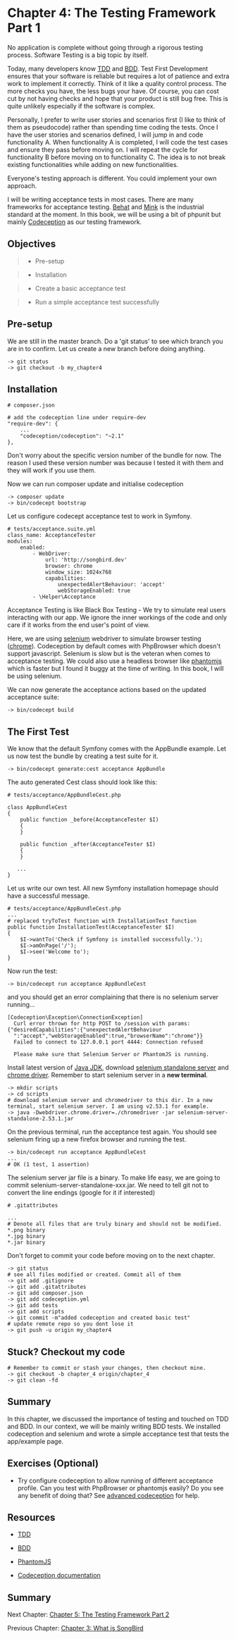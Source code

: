 # Chapter 4: The Testing Framework Part 1

No application is complete without going through a rigorous testing process. Software Testing is a big topic by itself.

Today, many developers know [TDD](https://en.wikipedia.org/wiki/Test-driven_development) and [BDD](https://en.wikipedia.org/wiki/Behavior-driven_development). Test First Development ensures that your software is reliable but requires a lot of patience and extra work to implement it correctly. Think of it like a quality control process. The more checks you have, the less bugs your have. Of course, you can cost cut by not having checks and hope that your product is still bug free. This is quite unlikely especially if the software is complex.

Personally, I prefer to write user stories and scenarios first (I like to think of them as pseudocode) rather than spending time coding the tests. Once I have the user stories and scenarios defined, I will jump in and code functionality A. When functionality A is completed, I will code the test cases and ensure they pass before moving on. I will repeat the cycle for functionality B before moving on to functionality C. The idea is to not break existing functionalities while adding on new functionalities.

Everyone's testing approach is different. You could implement your own approach.

I will be writing acceptance tests in most cases. There are many frameworks for acceptance testing. [Behat](http://docs.behat.org/) and [Mink](http://mink.behat.org/) is the industrial standard at the moment. In this book, we will be using a bit of phpunit but mainly [Codeception](http://codeception.com/) as our testing framework.

## Objectives

> * Pre-setup

> * Installation

> * Create a basic acceptance test

> * Run a simple acceptance test successfully

## Pre-setup

We are still in the master branch. Do a 'git status' to see which branch you are in to confirm. Let us create a new branch before doing anything.

```
-> git status
-> git checkout -b my_chapter4
```

## Installation

```
# composer.json

# add the codeception line under require-dev
"require-dev": {
    ...
    "codeception/codeception": "~2.1"
},
```

Don't worry about the specific version number of the bundle for now. The reason I used these version number was because I tested it with them and they will work if you use them.

Now we can run composer update and initialise codeception

```
-> composer update
-> bin/codecept bootstrap
```

Let us configure codecept acceptance test to work in Symfony.

```
# tests/acceptance.suite.yml
class_name: AcceptanceTester
modules:
    enabled:
        - WebDriver:
            url: 'http://songbird.dev'
            browser: chrome
            window_size: 1024x768
            capabilities:
                unexpectedAlertBehaviour: 'accept'
                webStorageEnabled: true
        - \Helper\Acceptance
```

Acceptance Testing is like Black Box Testing - We try to simulate real users interacting with our app. We ignore the inner workings of the code and only care if it works from the end user's point of view.

Here, we are using [selenium](http://seleniumhq.org) webdriver to simulate browser testing ([chrome](https://www.google.com.au/intl/en/chrome/browser/desktop/index.html)). Codeception by default comes with PhpBrowser which doesn't support javascript. Selenium is slow but is the veteran when comes to acceptance testing. We could also use a headless browser like [phantomjs](http://phantomjs.org) which is faster but I found it buggy at the time of writing. In this book, I will be using selenium.

We can now generate the acceptance actions based on the updated acceptance suite:

```
-> bin/codecept build
```

## The First Test

We know that the default Symfony comes with the AppBundle example. Let us now test the bundle by creating a test suite for it.


```
-> bin/codecept generate:cest acceptance AppBundle
```

The auto generated Cest class should look like this:

```
# tests/acceptance/AppBundleCest.php

class AppBundleCest
{
    public function _before(AcceptanceTester $I)
    {
    }

    public function _after(AcceptanceTester $I)
    {
    }

   ...
}
```

Let us write our own test. All new Symfony installation homepage should have a successful message.


```
# tests/acceptance/AppBundleCest.php
...
# replaced tryToTest function with InstallationTest function
public function InstallationTest(AcceptanceTester $I)
{
    $I->wantTo('Check if Symfony is installed successfully.');
    $I->amOnPage('/');
    $I->see('Welcome to');
}
```

Now run the test:

```
-> bin/codecept run acceptance AppBundleCest
```

and you should get an error complaining that there is no selenium server running...

```
[Codeception\Exception\ConnectionException]
  Curl error thrown for http POST to /session with params: {"desiredCapabilities":{"unexpectedAlertBehaviour
  ":"accept","webStorageEnabled":true,"browserName":"chrome"}}
  Failed to connect to 127.0.0.1 port 4444: Connection refused

  Please make sure that Selenium Server or PhantomJS is running.
```

Install latest version of [Java JDK](http://www.oracle.com/technetwork/java/javase/downloads/index.html),  download [selenium standalone server](http://www.seleniumhq.org/download/) and [chrome driver](http://chromedriver.storage.googleapis.com/index.html). Remember to start selenium server in a **new terminal**.

```
-> mkdir scripts
-> cd scripts
# download selenium server and chromedriver to this dir. In a new terminal, start selenium server. I am using v2.53.1 for example.
-> java -Dwebdriver.chrome.driver=./chromedriver -jar selenium-server-standalone-2.53.1.jar
```

On the previous terminal, run the acceptance test again. You should see selenium firing up a new firefox browser and running the test.

```
-> bin/codecept run acceptance AppBundleCest
...
# OK (1 test, 1 assertion)
```

The selenium server jar file is a binary. To make life easy, we are going to commit selenium-server-standalone-xxx.jar. We need to tell git not to convert the line endings (google for it if interested)

```
# .gitattributes

...
# Denote all files that are truly binary and should not be modified.
*.png binary
*.jpg binary
*.jar binary
```

Don't forget to commit your code before moving on to the next chapter.

```
-> git status
# see all files modified or created. Commit all of them
-> git add .gitignore
-> git add .gitattributes
-> git add composer.json
-> git add codeception.yml
-> git add tests
-> git add scripts
-> git commit -m"added codeception and created basic test"
# update remote repo so you dont lose it
-> git push -u origin my_chapter4
```

## Stuck? Checkout my code

```
# Remember to commit or stash your changes, then checkout mine.
-> git checkout -b chapter_4 origin/chapter_4
-> git clean -fd
```

## Summary

In this chapter, we discussed the importance of testing and touched on TDD and BDD. In our context, we will be mainly writing BDD tests. We installed codeception and selenium and wrote a simple acceptance test that tests the app/example page.

## Exercises (Optional)

* Try configure codeception to allow running of different acceptance profile. Can you test with PhpBrowser or phantomjs easily? Do you see any benefit of doing that? See [advanced codeception](http://codeception.com/docs/07-AdvancedUsage) for help.

## Resources

* [TDD](https://en.wikipedia.org/wiki/Test-driven_development)

* [BDD](https://en.wikipedia.org/wiki/Behavior-driven_development)

* [PhantomJS](http://phantomjs.org/download.html)

* [Codeception documentation](http://codeception.com/docs)

## Summary

Next Chapter: [Chapter 5: The Testing Framework Part 2](https://github.com/bernardpeh/songbird/tree/chapter_5)

Previous Chapter: [Chapter 3: What is SongBird](https://github.com/bernardpeh/songbird/tree/chapter_3)

